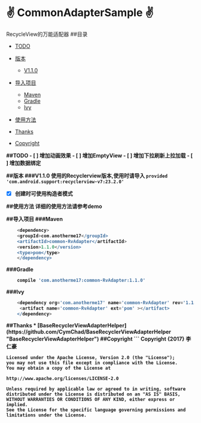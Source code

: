  :v: CommonAdapterSample :v:
=============
RecycleView的万能适配器
##目录  
* [TODO](#todo)
* [版本](#版本)
  * [V1.1.0](#v110)
* [导入项目](#导入项目)  
  * [Maven](#maven)
  * [Gradle](#gradle)
  * [lvy](#lvy)
* [使用方法](#使用方法)
	
* [Thanks](#thanks)
* [Copyright](#copyright)

<b id="todo"/>
##TODO
- [ ] 增加动画效果
- [ ] 增加EmptyView
- [ ] 增加下拉刷新上拉加载
- [ ] 增加数据绑定

##版本
<b id="v110"/>
###V1.1.0
使用的Recyclerview版本,使用时请导入
`provided 'com.android.support:recyclerview-v7:23.2.0'`  
- [x] 创建时可使用构造者模式  
    
##使用方法
详细的使用方法请参考demo  

##导入项目
<b id="maven"/>
###Maven
```groovy
    <dependency>  
    <groupId>com.anotherme17</groupId>  
	<artifactId>common-RvAdapter</artifactId>  
	<version>1.1.0</version>  
	<type>pom</type>  
	</dependency>
```
###Gradle
<b id="gradle"/>
```groovy
	compile 'com.anotherme17:common-RvAdapter:1.1.0'
```
###lvy
<b id="lvy"/>
```groovy
	<dependency org='com.anotherme17' name='common-RvAdapter' rev='1.1.0'>
  	 <artifact name='common-RvAdapter' ext='pom' ></artifact>
	</dependency>
```
<b id="thanks"/>
##Thanks
* [BaseRecyclerViewAdapterHelper](https://github.com/CymChad/BaseRecyclerViewAdapterHelper "BaseRecyclerViewAdapterHelper")

<b id="copyright"/>
##Copyright
```
	Copyright {2017} 李仁豪

   	Licensed under the Apache License, Version 2.0 (the "License");
   	you may not use this file except in compliance with the License.
   	You may obtain a copy of the License at

   	http://www.apache.org/licenses/LICENSE-2.0

   	Unless required by applicable law or agreed to in writing, software
   	distributed under the License is distributed on an "AS IS" BASIS,
   	WITHOUT WARRANTIES OR CONDITIONS OF ANY KIND, either express or implied.
   	See the License for the specific language governing permissions and
   	limitations under the License.
```
